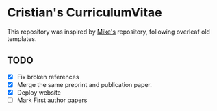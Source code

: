 # Cristian's CurriculumVitae

This repository was inspired by [Mike's](https://github.com/mikecuoco/curriculum-vitae) repository, following overleaf old templates.

## TODO
- [X] Fix broken references
- [X] Merge the same preprint and publication paper.
- [X] Deploy website
- [ ] Mark First author papers
